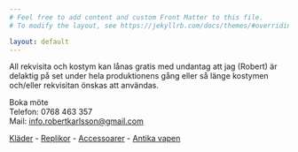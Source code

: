 ```yaml
---
# Feel free to add content and custom Front Matter to this file.
# To modify the layout, see https://jekyllrb.com/docs/themes/#overriding-theme-defaults

layout: default
---
```

All rekvisita och kostym kan lånas gratis med undantag att jag (Robert) är delaktig på set under hela produktionens gång eller så länge kostymen och/eller rekvisitan önskas att användas.

Boka möte  
Telefon: 0768 463 357  
Mail: info.robertkarlsson@gmail.com

[Kläder](/clothes) - [Replikor](/replicas) - [Accessoarer](/accessories) - [Antika vapen](/antique_weapons)
